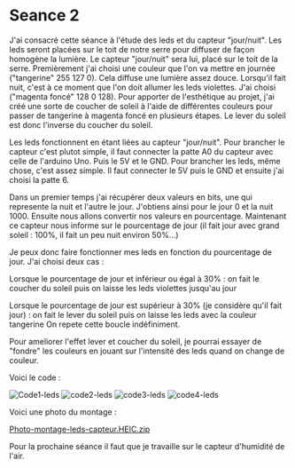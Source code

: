 <h1>Seance 2</h1>
J'ai consacré cette séance à l'étude des leds et du capteur "jour/nuit". 
Les leds seront placées sur le toit de notre serre pour diffuser de façon homogène la lumière. Le capteur "jour/nuit" sera lui, placé sur le toit de la serre. 
Premièrement j'ai choisi une couleur que l'on va mettre en journée ("tangerine" 255 127 0). Cela diffuse une lumière assez douce.
Lorsqu'il fait nuit, c'est à ce moment que l'on doit allumer les leds violettes. J'ai choisi ("magenta foncé" 128 0 128).
Pour apporter de l'esthétique au projet, j'ai créé une sorte de coucher de soleil à l'aide de différentes couleurs pour passer de tangerine à 
magenta foncé en plusieurs étapes. Le lever du soleil est donc l'inverse du coucher du soleil. 

Les leds fonctionnent en étant liées au capteur "jour/nuit". 
Pour brancher le capteur c'est plutot simple, il faut connecter la patte A0 du capteur avec celle de l'arduino Uno. Puis le 5V et le GND.
Pour brancher les leds, même chose, c'est assez simple. Il faut connecter le 5V puis le GND et ensuite j'ai choisi la patte 6. 


Dans un premier temps j'ai récupérer deux valeurs en bits, une qui represente la nuit et l'autre le jour. J'obtiens ainsi pour le jour 0 et la nuit 1000. 
Ensuite nous allons convertir nos valeurs en pourcentage. Maintenant ce capteur nous informe sur le pourcentage de jour (il fait jour avec grand soleil : 100%, il fait un peu nuit environ 50%...)

Je peux donc faire fonctionner mes leds en fonction du pourcentage de jour. J'ai choisi deux cas :

Lorsque le pourcentage de jour et inférieur ou égal à 30% : on fait le coucher du soleil puis on laisse les leds violettes jusqu'au jour

Lorsque le pourcentage de jour est supérieur à 30% (je considère qu'il fait jour) : on fait le lever du soleil puis on laisse les leds avec la
couleur tangerine
On repete cette boucle indéfiniment. 

Pour ameliorer l'effet lever et coucher du soleil, je pourrai essayer de "fondre" les couleurs en jouant sur l'intensité des leds quand on change de couleur.
 
Voici le code :


![Code1-leds](https://user-images.githubusercontent.com/119842862/208647313-a53771d1-b27d-4d8c-a156-56b1d0751940.png)
![code2-leds](https://user-images.githubusercontent.com/119842862/208647326-7855e56c-0d44-426b-a388-f8212bb1f152.png)
![code3-leds](https://user-images.githubusercontent.com/119842862/208647341-9b4b2c2f-bb43-4402-9d71-b02522107cef.png)
![code4-leds](https://user-images.githubusercontent.com/119842862/208647350-e2346c90-7602-43ef-83e0-db19ffaca7ee.png)

Voici une photo du montage :


[Photo-montage-leds-capteur.HEIC.zip](https://github.com/RomaneLou/SerreAutonome/files/10267637/Photo-montage-leds-capteur.HEIC.zip)

Pour la prochaine séance il faut que je travaille sur le capteur d'humidité de l'air. 


